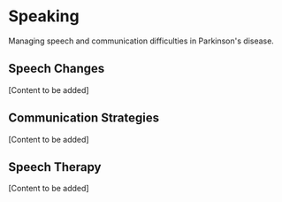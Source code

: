 # Speaking

Managing speech and communication difficulties in Parkinson's disease.

## Speech Changes

[Content to be added]

## Communication Strategies

[Content to be added]

## Speech Therapy

[Content to be added]